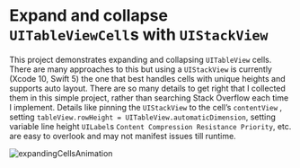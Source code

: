 # Expand and collapse `UITableViewCell`s with `UIStackView`

This project demonstrates expanding and collapsing `UITableView` cells. There are many approaches to this but using a `UIStackView` is currently (Xcode 10, Swift 5) the one that best handles cells with unique heights and supports auto layout. There are so many details to get right that I collected them in this simple project, rather than  searching Stack Overflow each time I implement. Details like pinning the `UIStackView` to the cell’s `contentView` , setting `tableView.rowHeight = UITableView.automaticDimension`, setting variable line height `UILabel`s  `Content Compression Resistance Priority`, etc. are easy to overlook and may not manifest issues till runtime. 

![expandingCellsAnimation](https://user-images.githubusercontent.com/2135673/61663976-ac6e0f80-ac86-11e9-86a1-55267f6f9ec1.gif)
